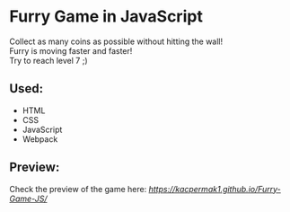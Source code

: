 # Furry Game in JavaScript
Collect as many coins as possible without hitting the wall!<br>
Furry is moving faster and faster!<br>
Try to reach level 7 ;)

## Used: 
- HTML
- CSS
- JavaScript
- Webpack

## Preview:
Check the preview of the game here: *https://kacpermak1.github.io/Furry-Game-JS/*
